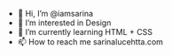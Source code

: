 - 👋 Hi, I’m @iamsarina
- 👀 I’m interested in Design
- 🌱 I’m currently learning HTML + CSS
- 📫 How to reach me sarinalucehtta.com

<!---
iamsarina/iamsarina is a ✨ special ✨ repository because its `README.md` (this file) appears on your GitHub profile.
You can click the Preview link to take a look at your changes.
--->
